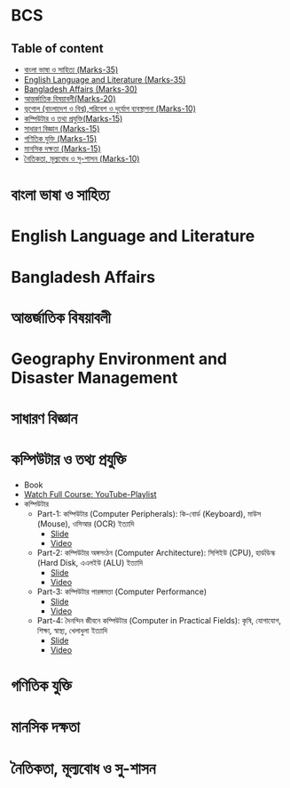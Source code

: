 # BCS
## Table of content
- [বাংলা ভাষা ও সাহিত্য (Marks-35)](#বাংলা-ভাষা-ও-সাহিত্য)
- [English Language and Literature (Marks-35)](#English-Language-and-Literature)
- [Bangladesh Affairs (Marks-30)](#Bangladesh-Affairs)
- [আন্তর্জাতিক বিষয়াবলী(Marks-20)](#আন্তর্জাতিক-বিষয়াবলী)
- [ভূগোল (বাংলাদেশ ও বিশ্ব),পরিবেশ ও দুর্যোগ ব্যবস্থাপনা (Marks-10)](#Geography-Environment-and-Disaster-Management)
- [কম্পিউটার ও তথ্য প্রযুক্তি(Marks-15)](#কম্পিউটার-ও-তথ্য-প্রযুক্তি) 
- [সাধারণ বিজ্ঞান (Marks-15)](#সাধারণ-বিজ্ঞান) 
- [গণিতিক যুক্তি (Marks-15)](#গণিতিক-যুক্তি) 
- [মানসিক দক্ষতা (Marks-15)](#মানসিক-দক্ষতা)
- [নৈতিকতা, মূল্যবোধ ও সু-শাসন (Marks-10)](#নৈতিকতা,-মূল্যবোধ-ও-সু-শাসন)


# বাংলা ভাষা ও সাহিত্য
# English Language and Literature
# Bangladesh Affairs
# আন্তর্জাতিক বিষয়াবলী
# Geography Environment and Disaster Management
# সাধারণ বিজ্ঞান

# কম্পিউটার ও তথ্য প্রযুক্তি
- Book
- [Watch Full Course: YouTube-Playlist](https://www.youtube.com/playlist?list=PLxgggrEKTYF1zyX0BnZeb9GBj1KXQu_eo)
- কম্পিউটার
   - Part-1: কম্পিউটার (Computer Peripherals): কি-বোর্ড (Keyboard), মাউস (Mouse), ওসিআর (OCR) ইত্যাদি
     - [Slide](https://www.canva.com/design/DAGtikSQ40g/QKiF4k0gXvvc1XDqdwPXBA/edit?utm_content=DAGtikSQ40g&utm_campaign=designshare&utm_medium=link2&utm_source=sharebutton)
     - [Video](https://www.youtube.com/watch?v=q5w7mteEgxs&t=18s) 
   - Part-2: কম্পিউটার অঙ্গসংঠন (Computer Architecture): সিপিইউ (CPU), হার্ডডিস্ক (Hard Disk, এএলইউ (ALU) ইত্যাদি
     - [Slide](https://www.canva.com/design/DAGtlnugdfk/JXW6l0A-S6Pva8lJHdS80Q/edit?utm_content=DAGtlnugdfk&utm_campaign=designshare&utm_medium=link2&utm_source=sharebutton)
     - [Video](https://youtu.be/ziukBYBZrcw?si=cYuBbE2NiU47IhHE)
   - Part-3: কম্পিউটার পারঙ্গমতা (Computer Performance)
     - [Slide](https://www.canva.com/design/DAGtnEQyQsA/EfCgQo3SKzkLYz68dJ5SLg/edit?utm_content=DAGtnEQyQsA&utm_campaign=designshare&utm_medium=link2&utm_source=sharebutton)
     - [Video](https://youtu.be/ps87C7X7z_0?si=t4lBx3v3DvmlyDKS)
   - Part-4: দৈনন্দিন জীবনে কম্পিউটার (Computer in Practical Fields): কৃষি, যোগাযোগ, শিক্ষা, স্বাস্থ্য, খেলাধুলা ইত্যাদি
     - [Slide](https://www.canva.com/design/DAGwJfwuW4U/Uw3TU1EC0VhmXSMFQsyz1g/edit?utm_content=DAGwJfwuW4U&utm_campaign=designshare&utm_medium=link2&utm_source=sharebutton)
     - [Video](https://youtu.be/SoGOS9ZvgTk?si=MQSWlXUTfs-Lk8vS)

# গণিতিক যুক্তি
# মানসিক দক্ষতা
# নৈতিকতা, মূল্যবোধ ও সু-শাসন



